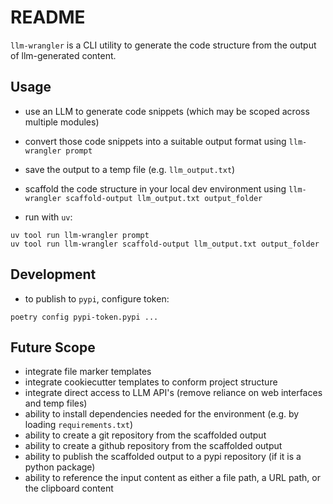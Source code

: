 # README

`llm-wrangler` is a CLI utility to generate the code structure from the output of llm-generated content.

## Usage

- use an LLM to generate code snippets (which may be scoped across multiple modules)
- convert those code snippets into a suitable output format using `llm-wrangler prompt`
- save the output to a temp file (e.g. `llm_output.txt`)
- scaffold the code structure in your local dev environment using `llm-wrangler scaffold-output llm_output.txt output_folder`

- run with `uv`:

```shell
uv tool run llm-wrangler prompt
uv tool run llm-wrangler scaffold-output llm_output.txt output_folder
```

## Development

- to publish to `pypi`, configure token:

```shell
poetry config pypi-token.pypi ...
```

## Future Scope

- integrate file marker templates
- integrate cookiecutter templates to conform project structure 
- integrate direct access to LLM API's (remove reliance on web interfaces and temp files)
- ability to install dependencies needed for the environment (e.g. by loading `requirements.txt`)
- ability to create a git repository from the scaffolded output
- ability to create a github repository from the scaffolded output
- ability to publish the scaffolded output to a pypi repository (if it is a python package)
- ability to reference the input content as either a file path, a URL path, or the clipboard content

